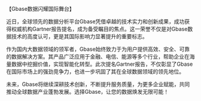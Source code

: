 【Gbase数据闪耀国际舞台】

近日，全球领先的数据分析平台Gbase凭借卓越的技术实力和创新成果，成功获得权威机构Gartner报告提名，成为备受瞩目的焦点。这一荣誉不仅是对Gbase数据技术的高度认可，更是其国际影响力显著提升的重要标志。

作为国内大数据领域的领军者，Gbase始终致力于为用户提供高效、安全、可靠的数据解决方案。其产品广泛应用于金融、电信、能源等多个行业，帮助企业在海量数据中挖掘价值，实现智能化转型。此次提名Gartner报告，不仅彰显了Gbase在国际市场上的强劲竞争力，也进一步巩固了其在全球数据领域的领先地位。

未来，Gbase将继续深耕技术创新，不断提升服务质量，为更多企业赋能，共同推动全球数据产业蓬勃发展。选择Gbase，让您的数据焕发无限可能！